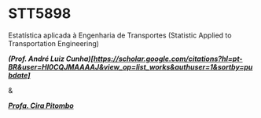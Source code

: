 # STT5898
Estatística aplicada à Engenharia de Transportes (Statistic Applied to Transportation Engineering)

***(Prof. André Luiz Cunha)[https://scholar.google.com/citations?hl=pt-BR&user=HI0CQJMAAAAJ&view_op=list_works&authuser=1&sortby=pubdate]***

&

***[Profa. Cira Pitombo](https://scholar.google.com/citations?hl=pt-BR&user=A6zsj3oAAAAJ&view_op=list_works&authuser=1&sortby=pubdate)***
